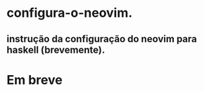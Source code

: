 # configura-o-neovim.  

## instrução da configuração do neovim para haskell (brevemente). 


#  Em breve 
